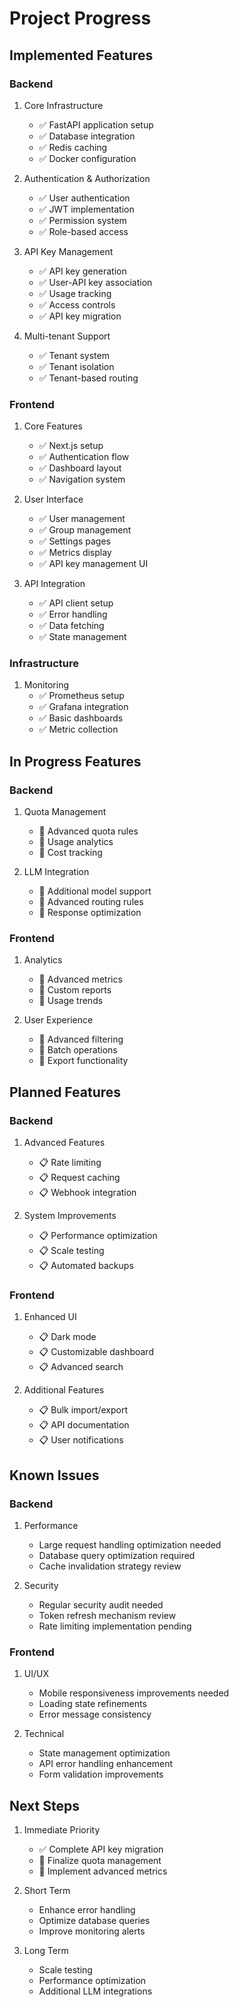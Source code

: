# Project Progress

## Implemented Features

### Backend
1. Core Infrastructure
   - ✅ FastAPI application setup
   - ✅ Database integration
   - ✅ Redis caching
   - ✅ Docker configuration

2. Authentication & Authorization
   - ✅ User authentication
   - ✅ JWT implementation
   - ✅ Permission system
   - ✅ Role-based access

3. API Key Management
   - ✅ API key generation
   - ✅ User-API key association
   - ✅ Usage tracking
   - ✅ Access controls
   - ✅ API key migration

4. Multi-tenant Support
   - ✅ Tenant system
   - ✅ Tenant isolation
   - ✅ Tenant-based routing

### Frontend
1. Core Features
   - ✅ Next.js setup
   - ✅ Authentication flow
   - ✅ Dashboard layout
   - ✅ Navigation system

2. User Interface
   - ✅ User management
   - ✅ Group management
   - ✅ Settings pages
   - ✅ Metrics display
   - ✅ API key management UI

3. API Integration
   - ✅ API client setup
   - ✅ Error handling
   - ✅ Data fetching
   - ✅ State management

### Infrastructure
1. Monitoring
   - ✅ Prometheus setup
   - ✅ Grafana integration
   - ✅ Basic dashboards
   - ✅ Metric collection

## In Progress Features

### Backend
1. Quota Management
   - 🔄 Advanced quota rules
   - 🔄 Usage analytics
   - 🔄 Cost tracking

2. LLM Integration
   - 🔄 Additional model support
   - 🔄 Advanced routing rules
   - 🔄 Response optimization

### Frontend
1. Analytics
   - 🔄 Advanced metrics
   - 🔄 Custom reports
   - 🔄 Usage trends

2. User Experience
   - 🔄 Advanced filtering
   - 🔄 Batch operations
   - 🔄 Export functionality

## Planned Features

### Backend
1. Advanced Features
   - 📋 Rate limiting
   - 📋 Request caching
   - 📋 Webhook integration

2. System Improvements
   - 📋 Performance optimization
   - 📋 Scale testing
   - 📋 Automated backups

### Frontend
1. Enhanced UI
   - 📋 Dark mode
   - 📋 Customizable dashboard
   - 📋 Advanced search

2. Additional Features
   - 📋 Bulk import/export
   - 📋 API documentation
   - 📋 User notifications

## Known Issues

### Backend
1. Performance
   - Large request handling optimization needed
   - Database query optimization required
   - Cache invalidation strategy review

2. Security
   - Regular security audit needed
   - Token refresh mechanism review
   - Rate limiting implementation pending

### Frontend
1. UI/UX
   - Mobile responsiveness improvements needed
   - Loading state refinements
   - Error message consistency

2. Technical
   - State management optimization
   - API error handling enhancement
   - Form validation improvements

## Next Steps
1. Immediate Priority
   - ✅ Complete API key migration
   - 🔄 Finalize quota management
   - 🔄 Implement advanced metrics

2. Short Term
   - Enhance error handling
   - Optimize database queries
   - Improve monitoring alerts

3. Long Term
   - Scale testing
   - Performance optimization
   - Additional LLM integrations